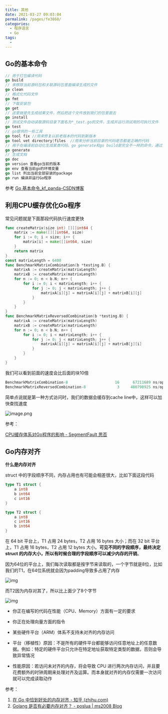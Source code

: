```yaml
---
title: 其他
date: 2021-03-27 09:03:04
permalink: /pages/fe3860/
categories:
  - 程序语言
  - Go
tags:
  - 
---
```

## Go的基本命令

```go
// 用于打包编译代码
go build
// 来移除当前源码包和关联源码包里面编译生成的文件
go clean
// 格式化代码文件
go fmt
// 下载安装包
go get
// 这里就是先生成结果文件，然后把这个文件放到我们的包里面去
go install
// 测试文件自动读取源码目录下面名为*_test.go的文件，生成并运行测试用的可执行文件
go test
// go提供的一些工具
go tool fix //用来修复以前老版本的代码到新版本
go tool vet directory|files  //用来分析当前目录的代码是否都是正确的代码
// 用于在编译前自动化生成某类代码。go generate和go build是完全不一样的命令，通过分析源码中特殊的注释，然后执行相应的命令。这些命令都是很明确的，没有任何的依赖在里面。而且大家在用这个之前心里面一定要有一个理念，这个go generate是给你用的，不是给使用你这个包的人用的，是方便你来生成一些代码的。
go generate
// 生成文档
go doc
go version 查看go当前的版本
go env 查看当前go的环境变量
go list 列出当前全部安装的package
go run 编译并运行Go程序
```

参考 [Go 基本命令_kf_panda-CSDN博客](https://blog.csdn.net/gua___gua/article/details/50396828)

## 利用CPU缓存优化Go程序

常见问题就是下面那段代码执行速度更快

```go
func createMatrix(size int) [][]int64 {
    matrix := make([][]int64, size)
    for i := 0; i < size; i++ {
        matrix[i] = make([]int64, size)
    }
    return matrix
}
const matrixLength = 6400
func BenchmarkMatrixCombination(b *testing.B) {
    matrixA := createMatrix(matrixLength)
    matrixB := createMatrix(matrixLength)
    for n := 0; n < b.N; n++ {
        for i := 0; i < matrixLength; i++ {
            for j := 0; j < matrixLength; j++ {
                matrixA[i][j] = matrixA[i][j] + matrixB[i][j]
            }
        }
    }
}
func BenchmarkMatrixReversedCombination(b *testing.B) {
    matrixA := createMatrix(matrixLength)
    matrixB := createMatrix(matrixLength)
    for n := 0; n < b.N; n++ {
        for i := 0; i < matrixLength; i++ {
            for j := 0; j < matrixLength; j++ {
                matrixA[i][j] = matrixA[i][j] + matrixB[j][i]
            }
        }
    }
}
```

我们可以看到前面的速度会比后面的块10倍

```go
BenchmarkMatrixCombination-8                     16      67211689 ns/op
BenchmarkMatrixReversedCombination-8              3     480798925 ns/op
```

简单点说就是第一种方式访问时，我们的数据会缓存到cache line中，这样可以加快查找速度

![image.png](https://img.xiaoyou66.com/2021/03/30/44cbd74ae5637.png)

参考：

[CPU缓存体系对Go程序的影响 - SegmentFault 思否](https://segmentfault.com/a/1190000038957418)

## Go内存对齐

**什么是内存对齐**

struct 中的字段顺序不同，内存占用也有可能会相差很大，比如下面这段代码

```go
type T1 struct {
	a int8
	b int64
	c int16
}

type T2 struct {
	a int8
	c int16
	b int64
}
```

在 64 bit 平台上，T1 占用 24 bytes，T2 占用 16 bytes 大小；而在 32 bit 平台上，T1 占用 16 bytes，T2 占用 12 bytes 大小。**可见不同的字段顺序，最终决定 struct 的内存大小，所以有时候合理的字段顺序可以减少内存的开销**。

因为64位的平台上，我们每次读取都是按字节来读取的，一个字节就是8位，比如我们的T1，在64位系统就会因为padding导致多占用了内存

![img](https://img.xiaoyou66.com/2021/04/10/093ef254b4022.png)

而T2因为内存对其了，所以比上面少了8个字节

![img](https://img.xiaoyou66.com/2021/04/10/11b7234e539ff.png)

- 你正在编写的代码在性能（CPU、Memory）方面有一定的要求
- 你正在处理向量方面的指令
- 某些硬件平台（ARM）体系不支持未对齐的内存访问

- 平台（移植性）原因：不是所有的硬件平台都能够访问任意地址上的任意数据。例如：特定的硬件平台只允许在特定地址获取特定类型的数据，否则会导致异常情况
- 性能原因：若访问未对齐的内存，将会导致 CPU 进行两次内存访问，并且要花费额外的时钟周期来处理对齐及运算。而本身就对齐的内存仅需要一次访问就可以完成读取动作

参考：

1. [在 Go 中恰到好处的内存对齐 - 知乎 (zhihu.com)](https://zhuanlan.zhihu.com/p/53413177)
2. [Golang 是否有必要内存对齐？ - poslua | ms2008 Blog](https://ms2008.github.io/2019/08/01/golang-memory-alignment/)